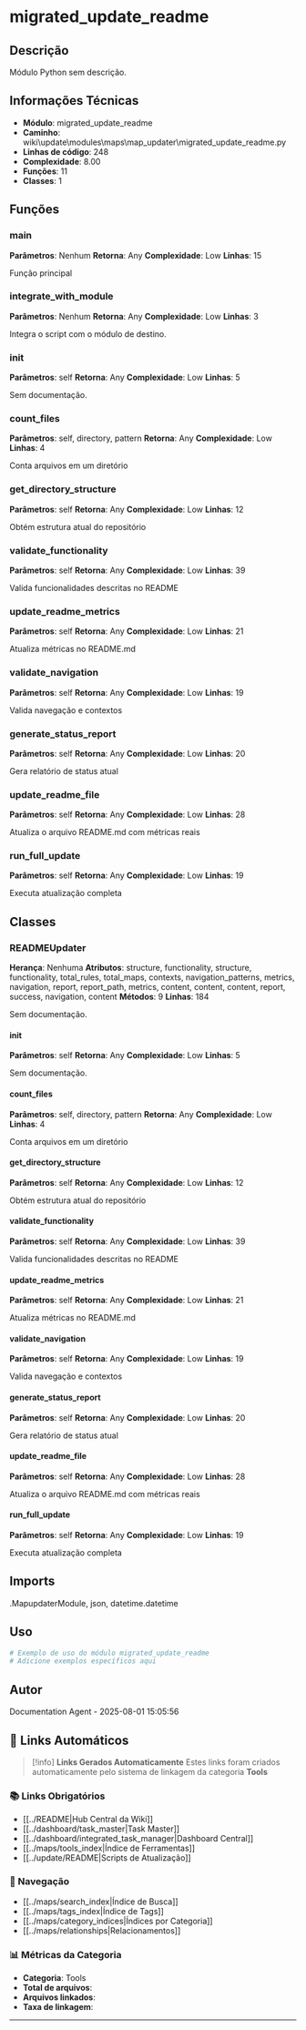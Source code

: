 # migrated_update_readme

## Descrição

Módulo Python sem descrição.

## Informações Técnicas

- **Módulo**: migrated_update_readme
- **Caminho**: wiki\update\modules\maps\map_updater\migrated_update_readme.py
- **Linhas de código**: 248
- **Complexidade**: 8.00
- **Funções**: 11
- **Classes**: 1

## Funções

### main

**Parâmetros**: Nenhum
**Retorna**: Any
**Complexidade**: Low
**Linhas**: 15

Função principal

### integrate_with_module

**Parâmetros**: Nenhum
**Retorna**: Any
**Complexidade**: Low
**Linhas**: 3

Integra o script com o módulo de destino.

### __init__

**Parâmetros**: self
**Retorna**: Any
**Complexidade**: Low
**Linhas**: 5

Sem documentação.

### count_files

**Parâmetros**: self, directory, pattern
**Retorna**: Any
**Complexidade**: Low
**Linhas**: 4

Conta arquivos em um diretório

### get_directory_structure

**Parâmetros**: self
**Retorna**: Any
**Complexidade**: Low
**Linhas**: 12

Obtém estrutura atual do repositório

### validate_functionality

**Parâmetros**: self
**Retorna**: Any
**Complexidade**: Low
**Linhas**: 39

Valida funcionalidades descritas no README

### update_readme_metrics

**Parâmetros**: self
**Retorna**: Any
**Complexidade**: Low
**Linhas**: 21

Atualiza métricas no README.md

### validate_navigation

**Parâmetros**: self
**Retorna**: Any
**Complexidade**: Low
**Linhas**: 19

Valida navegação e contextos

### generate_status_report

**Parâmetros**: self
**Retorna**: Any
**Complexidade**: Low
**Linhas**: 20

Gera relatório de status atual

### update_readme_file

**Parâmetros**: self
**Retorna**: Any
**Complexidade**: Low
**Linhas**: 28

Atualiza o arquivo README.md com métricas reais

### run_full_update

**Parâmetros**: self
**Retorna**: Any
**Complexidade**: Low
**Linhas**: 19

Executa atualização completa

## Classes

### READMEUpdater

**Herança**: Nenhuma
**Atributos**: structure, functionality, structure, functionality, total_rules, total_maps, contexts, navigation_patterns, metrics, navigation, report, report_path, metrics, content, content, content, report, success, navigation, content
**Métodos**: 9
**Linhas**: 184

Sem documentação.

#### __init__

**Parâmetros**: self
**Retorna**: Any
**Complexidade**: Low
**Linhas**: 5

Sem documentação.

#### count_files

**Parâmetros**: self, directory, pattern
**Retorna**: Any
**Complexidade**: Low
**Linhas**: 4

Conta arquivos em um diretório

#### get_directory_structure

**Parâmetros**: self
**Retorna**: Any
**Complexidade**: Low
**Linhas**: 12

Obtém estrutura atual do repositório

#### validate_functionality

**Parâmetros**: self
**Retorna**: Any
**Complexidade**: Low
**Linhas**: 39

Valida funcionalidades descritas no README

#### update_readme_metrics

**Parâmetros**: self
**Retorna**: Any
**Complexidade**: Low
**Linhas**: 21

Atualiza métricas no README.md

#### validate_navigation

**Parâmetros**: self
**Retorna**: Any
**Complexidade**: Low
**Linhas**: 19

Valida navegação e contextos

#### generate_status_report

**Parâmetros**: self
**Retorna**: Any
**Complexidade**: Low
**Linhas**: 20

Gera relatório de status atual

#### update_readme_file

**Parâmetros**: self
**Retorna**: Any
**Complexidade**: Low
**Linhas**: 28

Atualiza o arquivo README.md com métricas reais

#### run_full_update

**Parâmetros**: self
**Retorna**: Any
**Complexidade**: Low
**Linhas**: 19

Executa atualização completa

## Imports

.MapupdaterModule, json, datetime.datetime

## Uso

```python
# Exemplo de uso do módulo migrated_update_readme
# Adicione exemplos específicos aqui
```

## Autor

Documentation Agent - 2025-08-01 15:05:56

## 🔗 **Links Automáticos**

> [!info] **Links Gerados Automaticamente**
> Estes links foram criados automaticamente pelo sistema de linkagem da categoria **Tools**

### **📚 Links Obrigatórios**
- [[../README|Hub Central da Wiki]]
- [[../dashboard/task_master|Task Master]]
- [[../dashboard/integrated_task_manager|Dashboard Central]]
- [[../maps/tools_index|Índice de Ferramentas]]
- [[../update/README|Scripts de Atualização]]

### **🧭 Navegação**
- [[../maps/search_index|Índice de Busca]]
- [[../maps/tags_index|Índice de Tags]]
- [[../maps/category_indices|Índices por Categoria]]
- [[../maps/relationships|Relacionamentos]]

### **📊 Métricas da Categoria**
- **Categoria**: Tools
- **Total de arquivos**: <!-- Contador automático -->
- **Arquivos linkados**: <!-- Contador automático -->
- **Taxa de linkagem**: <!-- Percentual automático -->

---

